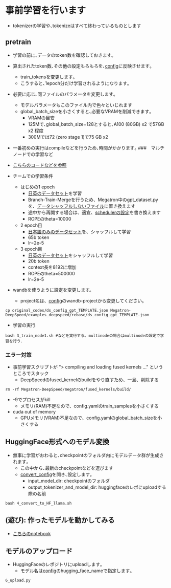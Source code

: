 # 事前学習を行います
- tokenizerの学習や､tokenizeはすべて終わっているものとします

## pretrain
- 学習の前に､データのtoken数を確認しておきます｡
- 算出されたtoken数､その他の設定もろもろを､[config](config.yaml)に反映させます｡
  - train_tokensを変更します｡
  - こうすると､1epoch分だけ学習されるようになります｡
- 必要に応じ､同ファイルのパラメータを変更します｡
  - モデルパラメータもこのファイル内で色々といじれます
  - global_batch_sizeを小さくすると､必要なVRAMを削減できます｡
    - VRAMの目安
    - 125Mで､global_batch_size=128とすると､A100 (80GB) x2 で57GB x2 程度
    - 300Mでは72 (zero stage 1)で75 GB x2 
- 一番初めの実行はcompileなどを行うため､時間がかかります｡
###　マルチノードでの学習など
- [こちらのコードなどを参照](./codes/3_train_multi_node_llama.sh)

- チームでの学習条件
  - はじめの1 epoch
    - [日英のデータセット](../1_DataPreparation/20integrate_texts/dataset_dict.py)を学習
    - Branch-Train-Mergeを行うため、Megatron中のgpt_dataset.pyを、[データシャッフルしないファイル](./codes/original_codes/gpt_dataset.py)に置き換えます
    - 途中から再開する場合は、適宜、[schedulerの設定](./codes/Megatron-DeepSpeed/megatron/optimizer_param_scheduler.py)を書き換えます
    - ROPEのtheta=10000
  - 2 epoch目
    - [日本語のみのデータセット](../1_DataPreparation/20integrate_texts/real_btm/BTM_ja_dataset_dict.py)を、シャッフルして学習
    - 65b token
    - lr=2e-5
  - 3 epoch目
    - [日英のデータセット](../1_DataPreparation/20integrate_texts/dataset_dict.py)をシャッフルして学習
    - 20b token
    - context長を8192に増加
    - ROPEのtheta=500000
    - lr=2e-5


- wandbを使うように設定を変更します。
  - project名は、[config](./original_codes/ds_config_gpt_TEMPLATE.json)のwandb-projectから変更してください。
~~~
cp original_codes/ds_config_gpt_TEMPLATE.json Megatron-DeepSpeed/examples_deepspeed/rebase/ds_config_gpt_TEMPLATE.json
~~~

- 学習の実行
~~~
bash 3_train_node1.sh #などを実行する｡ multinodeの場合はmultinodeの設定で学習を行う.
~~~


### エラー対策
- 事前学習スクリプトが "> compiling and loading fused kernels ..." というところでスタック
  - DeepSpeedのfused_kernelのbuildをやり直すため、一旦、削除する
~~~
rm -rf Megatron-DeepSpeed/megatron/fused_kernels/build/
~~~
- -9でプロセスがkill
  - メモリ(RAM)不足なので、config.yamlのtrain_samplesを小さくする
- cuda out of memory
  - GPUメモリ(VRAM)不足なので、config.yamlのglobal_batch_sizeを小さくする  

## HuggingFace形式へのモデル変換
- 無事に学習がおわると､checkpointのフォルダ内にモデルデータ群が生成されます｡
  - この中から､最新のcheckpointなどを選びます
  - [convert_config](./convert_config.yaml)を開き､設定します｡
    - input_model_dir: checkpointのフォルダ
    - output_tokenizer_and_model_dir: huggingfaceのレポにuploadする際の名前
~~~
bash 4_convert_to_HF_llama.sh
~~~

## (遊び): 作ったモデルを動かしてみる
- [こちらのnotebook](./5_play_with_model.ipynb)

## モデルのアップロード
- HuggingFaceのレポジトリにuploadします｡
  - モデル名は[config](./convert_config.yaml)のhugging_face_nameで指定します｡
~~~
6_upload.py
~~~